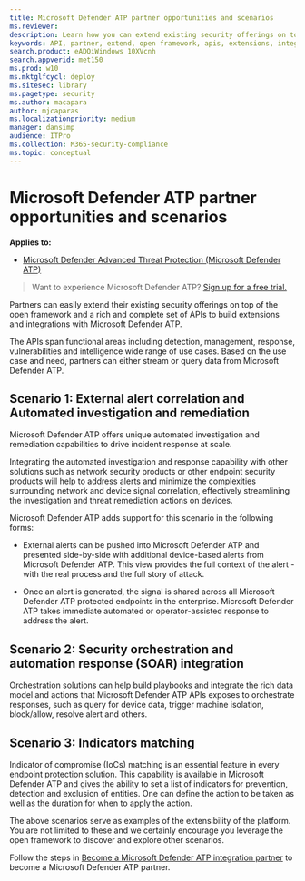 ```yaml
---
title: Microsoft Defender ATP partner opportunities and scenarios
ms.reviewer: 
description: Learn how you can extend existing security offerings on top of the open framework and a rich set of APIs to build extensions and integrations with Microsoft Defender ATP
keywords: API, partner, extend, open framework, apis, extensions, integrations, detection, management, response, vulnerabilities, intelligence
search.product: eADQiWindows 10XVcnh
search.appverid: met150
ms.prod: w10
ms.mktglfcycl: deploy
ms.sitesec: library
ms.pagetype: security
ms.author: macapara
author: mjcaparas
ms.localizationpriority: medium
manager: dansimp
audience: ITPro
ms.collection: M365-security-compliance 
ms.topic: conceptual 
---
```


# Microsoft Defender ATP partner opportunities and scenarios

**Applies to:** 
- [Microsoft Defender Advanced Threat Protection (Microsoft Defender ATP)](https://go.microsoft.com/fwlink/p/?linkid=2069559)

> Want to experience Microsoft Defender ATP? [Sign up for a free trial.](https://www.microsoft.com/microsoft-365/windows/microsoft-defender-atp?ocid=docs-wdatp-exposedapis-abovefoldlink) 


Partners can easily extend their existing security offerings on top of the open framework and a rich and complete set of APIs to build extensions and integrations with Microsoft Defender ATP. 

The APIs span functional areas including detection, management, response, vulnerabilities and intelligence wide range of use cases. Based on the use case and need, partners can either stream or query data from Microsoft Defender ATP. 


## Scenario 1: External alert correlation and Automated investigation and remediation
Microsoft Defender ATP offers unique automated investigation and remediation capabilities to drive incident response at scale. 

Integrating the automated investigation and response capability with other solutions such as network security products or other endpoint security products will help to address alerts and minimize the complexities surrounding network and device signal correlation, effectively streamlining the investigation and threat remediation actions on devices.

Microsoft Defender ATP adds support for this scenario in the following forms:
- External alerts can be pushed into Microsoft Defender ATP and presented side-by-side with additional device-based alerts from Microsoft Defender ATP. This view provides the full context of the alert - with the real process and the full story of attack.

- Once an alert is generated, the signal is shared across all Microsoft Defender ATP protected endpoints in the enterprise. Microsoft Defender ATP takes immediate automated or operator-assisted response to address the alert.

## Scenario 2: Security orchestration and automation response (SOAR) integration
Orchestration solutions can help build playbooks and integrate the rich data model and actions that Microsoft Defender ATP APIs exposes to orchestrate responses, such as query for device data, trigger machine isolation, block/allow, resolve alert and others.

## Scenario 3: Indicators matching 
Indicator of compromise (IoCs) matching is an essential feature in every endpoint protection solution. This capability is available in Microsoft Defender ATP and gives the ability to set a list of indicators for prevention, detection and exclusion of entities. One can define the action to be taken as well as the duration for when to apply the action.

The above scenarios serve as examples of the extensibility of the platform. You are not limited to these and we certainly encourage you leverage the open framework to discover and explore other scenarios.

Follow the steps in [Become a Microsoft Defender ATP integration partner](get-started-partner-integration.md) to become a Microsoft Defender ATP partner.